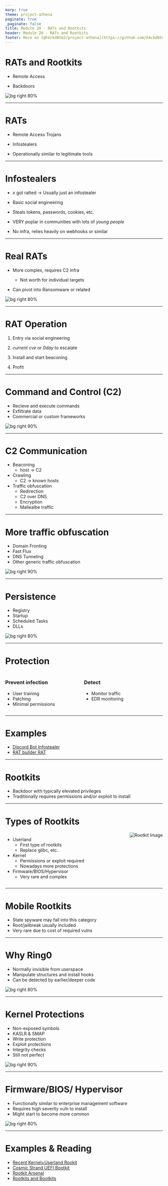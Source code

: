 ```yaml
---
marp: true
theme: project-athena
paginate: true
_paginate: false
title: Module 20 - RATs and Rootkits
header: Module 20 - RATs and Rootkits
footer: More on [@h4ckd0tm3/project-athena](https://github.com/h4ckd0tm3/project-athena/)
---
```


# **RATs and Rootkits**

- Remote Access
  
- Backdoors

![bg right 80%](../figures/fartware.gif)

---

# **RATs**

- Remote Access Trojans
  
- Infostealers
  
- Operationally similar to legitimate tools

---

# **Infostealers**

- *x* got ratted -> Usually just an infostealer
  
- Basic social engineering
  
- Steals tokens, passwords, cookies, etc.
  
- VERY poplar in communities with lots of *young people*
  
- No infra, relies heavily on webhooks or similar

---

# **Real RATs**

- More complex, requires C2 infra
  
  - Not worth for individual targets
  
- Can pivot into Ransomware or related

![bg right 80%](../figures/xmrig.gif)

---

# **RAT Operation**

1) Entry via social engineering
   
2) *current cve* or *0day* to escalate
   
3) Install and start beaconing
   
4) Profit

---

# **Command and Control (C2)**

- Recieve and execute commands
- Exfiltrate data
- Commercial or custom frameworks

![bg right 90%](../figures/cobalt-strike.jpg)

---

# **C2 Communication**

- Beaconing
  - host -> C2
- Crawling
  - C2 -> known hosts
- Traffic obfuscation
  - Redirection
  - C2 over DNS
  - Encryption
  - Mallealbe traffic

---

# **More traffic obfuscation**

- Domain Fronting
- Fast Flux
- DNS Tunneling
- Other generic traffic obfuscation

![bg right 90%](../figures/domain-fronting-scheme.png)

---

# **Persistence**

- Registry
- Startup
- Scheduled Tasks
- DLLs

![bg right 80%](../figures/DLL-load-order.png)

---

# **Protection**

<style>
.container{
    display: flex;
}
.col{
    flex: 1;
}
</style>

<div class="container">
    <div class="col">
        <h3>Prevent infection</h3>
        <ul>
            <li>User training</li>
            <li>Patching</li>
            <li>Minimal permissions</li>
        </ul>
    </div>
    <div class="col">
        <h3>Detect</h3>
        <ul>
            <li>Monitor traffic</li>
            <li>EDR monitoring</li>
        </ul>
    </div>
</div>

---

# **Examples**

- [Discord Bot Infostealer](https://www.trellix.com/blogs/research/java-based-sophisticated-stealer-using-discord-bot-as-eventlistener/)
- [RAT builder RAT](https://cyberpress.org/weaponized-xworm-rat-builder-targeting-script-kiddies/)

---

# **Rootkits**

- Backdoor with typically elevated privileges
- Traditionally requires permissions and/or exploit to install

---

# **Types of Rootkits**

<!-- With only markdown it inserts weird line breaks -->

<style>
.rootkit-container {
    display: flex;
    align-items: flex-start;
}
.rootkit-text {
    flex: 1;
}
.rootkit-image {
    flex: 0 0 auto;
    margin-left: 0px;
}
</style>

<div class="rootkit-container">
    <div class="rootkit-text">
        <ul>
            <li>Userland
                <ul>
                    <li>First type of rootkits</li>
                    <li>Replace glibc, etc.</li>
                </ul>
            </li>
            <li>Kernel
                <ul>
                    <li>Permissions or exploit required</li>
                    <li>Nowadays more protections</li>
                </ul>
            </li>
            <li>Firmware/BIOS/Hypervisor
                <ul>
                    <li>Very rare and complex</li>
                </ul>
            </li>
        </ul>
    </div>
    <div class="rootkit-image">
        <img src="../figures/smm-thinvisor.gif" alt="Rootkit Image">
    </div>
</div>

---

# **Mobile Rootkits**

- State spyware may fall into this category
- Root/jailbreak usually included
- Very rare due to cost of required vulns

---

# **Why Ring0**

- Normally invisible from userspace
- Manipulate structures and install hooks
- Can be detected by earlier/deeper code

![bg right 80%](../figures/idthooked.gif)

---

# **Kernel Protections**

- Non-exposed symbols
- KASLR & SMAP
- Write protection
- Exploit protections
- Integrity checks
- Still not perfect

![bg right 90%](../figures/kernel-protection.png)

---

# **Firmware/BIOS/ Hypervisor**

- Functionally similar to enterprise management software
- Requires high severity vuln to install
- Might start to become more common

![bg right 80%](../figures/cpuid.gif)

---

# **Examples & Reading**

- [Recent Kernel+Userland Rookit](https://www.bleepingcomputer.com/news/security/new-stealthy-pumakit-linux-rootkit-malware-spotted-in-the-wild/)
- [Cosmic Strand UEFI Bootkit](https://securelist.com/cosmicstrand-uefi-firmware-rootkit/106973/)
- [Rootkit Arsenal](https://books.google.com/books/about/The_Rootkit_Arsenal.html?id=aJFVCnwNbMEC)
- [Rootkits and Bootkits](https://nostarch.com/rootkits)



